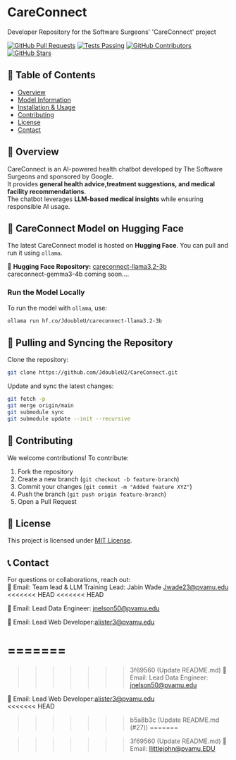 # CareConnect
Developer Repository for the Software Surgeons' 'CareConnect' project

[![GitHub Pull Requests](https://img.shields.io/github/issues-pr/JdoubleU2/CareConnect)](https://github.com/JdoubleU2/CareConnect/pulls)
[![Tests Passing](https://github.com/JdoubleU2/CareConnect/workflows/Snowflake%20Snowpark%20CI/CD%20Prod/badge.svg)](https://github.com/JdoubleU2/CareConnect/actions)
[![GitHub Contributors](https://img.shields.io/github/contributors/JdoubleU2/CareConnect)](https://github.com/JdoubleU2/CareConnect/graphs/contributors)
[![GitHub Stars](https://img.shields.io/github/stars/JdoubleU2/CareConnect?style=social)](https://github.com/JdoubleU2/CareConnect/stargazers)

## 📌 Table of Contents  
- [Overview](#overview)  
- [Model Information](#model-information)  
- [Installation & Usage](#installation--usage)  
- [Contributing](#contributing)  
- [License](#license)  
- [Contact](#contact)  

## 🚀 Overview  
CareConnect is an AI-powered health chatbot developed by The Software Surgeons and sponsored by Google.  
It provides **general health advice,treatment suggestions, and medical facility recommendations**.  
The chatbot leverages **LLM-based medical insights** while ensuring responsible AI usage.

## 🤖 CareConnect Model on Hugging Face  
The latest CareConnect model is hosted on **Hugging Face**. You can pull and run it using `ollama`.  

🔗 **Hugging Face Repository:** 
[careconnect-llama3.2-3b](https://huggingface.co/JdoubleU/careconnect-llama3.2-3b)  
careconnect-gemma3-4b coming soon....

### Run the Model Locally  
To run the model with `ollama`, use:  
```sh
ollama run hf.co/JdoubleU/careconnect-llama3.2-3b
```

## 🔄 Pulling and Syncing the Repository  

Clone the repository:  
```sh
git clone https://github.com/JdoubleU2/CareConnect.git
```

Update and sync the latest changes:  
```sh
git fetch -p
git merge origin/main
git submodule sync
git submodule update --init --recursive
```

## 🤝 Contributing  
We welcome contributions! To contribute:  

1. Fork the repository  
2. Create a new branch (`git checkout -b feature-branch`)  
3. Commit your changes (`git commit -m "Added feature XYZ"`)  
4. Push the branch (`git push origin feature-branch`)  
5. Open a Pull Request  

## 📜 License  
This project is licensed under [MIT License](LICENSE).  

## 📞 Contact  
For questions or collaborations, reach out:  
📧 Email: Team lead & LLM Training Lead: Jabin Wade [Jwade23@pvamu.edu](mailto:Jwade23@pvamu.edu)
<<<<<<< HEAD
<<<<<<< HEAD

📧 Email: Lead Data Engineer: [jnelson50@pvamu.edu](mailto:jnelson50@pvamu.edu) 

📧 Email: Lead Web Developer:[alister3@pvamu.edu](mailto:alister3@pvamu.edu)  

=======
=======

>>>>>>> 3f69560 (Update README.md)
📧 Email: Lead Data Engineer: [jnelson50@pvamu.edu](mailto:jnelson50@pvamu.edu) 

📧 Email: Lead Web Developer:[alister3@pvamu.edu](mailto:alister3@pvamu.edu)  
<<<<<<< HEAD
>>>>>>> b5a8b3c (Update README.md (#27))
=======

>>>>>>> 3f69560 (Update README.md)
📧 Email: [llittlejohn@pvamu.EDU](mailto:llittlejohn@PVAMU.EDU)  
